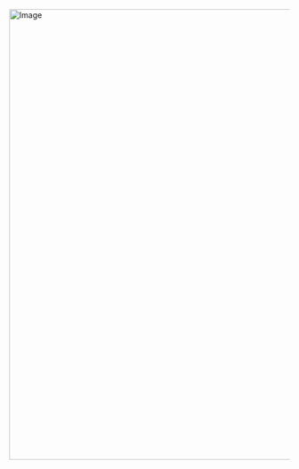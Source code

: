 <img width="849" height="810" alt="Image" src="https://github.com/user-attachments/assets/fc66b41a-210d-4e35-b34e-140272125d3e" />
